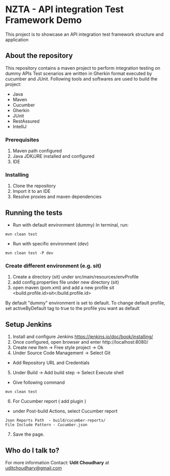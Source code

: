 # NZTA - API integration Test Framework Demo

This project is to showcase an API integration test framework structure and application

## About the repository

This repository contains a maven project to perform integration testing on dummy APIs
Test scenarios are written in Gherkin format executed by cucumber and JUnit. 
Following tools and softwares are used to build the project: 
* Java
* Maven
* Cucumber
* Gherkin
* JUnit
* RestAssured
* IntelliJ

### Prerequisites

1. Maven path configured 
2. Java JDK/JRE installed and configured
3. IDE

### Installing

1. Clone the repository
2. Import it to an IDE
3. Resolve proxies and maven dependencies

## Running the tests

* Run with default environment (dummy)
In terminal, run:
```
mvn clean test
```
* Run with specific environment (dev)
```
mvn clean test -P dev
```

### Create different environment (e.g. sit)
1. Create a directory (sit) under src/main/resources/envProfile
2. add config.properties file under new directory (sit)
3. open maven (pom.xml) and add a new profile
        <profile>
            <id>sit</id>
            <properties>
                <build.profile.id>sit</build.profile.id>
            </properties>
        </profile>

By default "dummy" environment is set to default.
To change default profile, 
set activeByDefault tag to true  to the profile you want as default

## Setup Jenkins
1. Install and configure Jenkins
https://jenkins.io/doc/book/installing/
2. Once configured, open browser and enter
http://localhost:8080/
3. Create new Item -> Free style project -> Ok
4. Under Source Code Management -> Select Git
- Add Repository URL and Credentials
5. Under Build -> Add build step -> Select Execute shell
- Give following command
```
mvn clean test
```
6. For Cucumber report ( add plugin )
- under Post-build Actions, select Cucumber report
```
Json Reports Path  - build/cucumber-reports/
File Include Pattern - Cucumber.json
```
7. Save the page.



## Who do I talk to?

For more information Contact: 
**Udit Choudhary** at uditchoudhary@gmail.com

